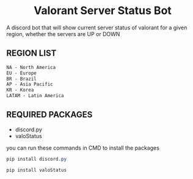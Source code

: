# <h1 align="center"> Valorant Server Status Bot </h>
A discord bot that will show current server status of valorant for a given region, whether the servers are UP or DOWN


## REGION LIST
```css
NA - North America
EU - Europe
BR - Brazil
AP - Asia Pacific
KR - Korea
LATAM - Latin America
```

## REQUIRED PACKAGES
 - discord.py
 - valoStatus

you can run these commands in CMD to install the packages
```css
pip install discord.py
```
```css
pip install valoStatus
```
    

